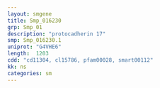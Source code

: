 ```yaml
---
layout: smgene
title: Smp_016230
grp: Smp_01
description: "protocadherin 17"
smp: Smp_016230.1
uniprot: "G4VHE6"
length:  1203
cdd: "cd11304, cl15786, pfam00028, smart00112"
kk: ns
categories: sm
---
```

